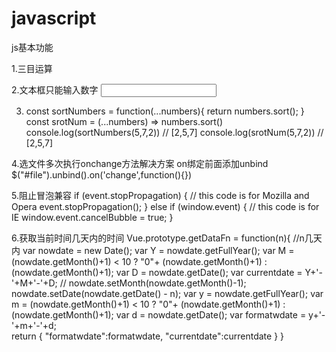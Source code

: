 # javascript
js基本功能

1.三目运算
<script>
    var a = 13;
    var b = a > 15 ? "大于15" : (a < 12) ? "小于10" : "大于12小于15";
    console.log(b)
</script>
2.文本框只能输入数字
<input onkeyup="if(this.value.length==1){this.value=this.value.replace(/[^1-9]/g,'')}else{this.value=this.value.replace(/\D/g,'')}"
	 onafterpaste="if(this.value.length==1){this.value=this.value.replace(/[^1-9]/g,'')}else{this.value=this.value.replace(/\D/g,'')}" />
	
3.
	const sortNumbers = function(...numbers){
                return numbers.sort();
        }
         const srotNum = (...numbers) =>  numbers.sort()
         console.log(sortNumbers(5,7,2)) // [2,5,7]
         console.log(srotNum(5,7,2))	 // [2,5,7]
	
4.选文件多次执行onchange方法解决方案 on绑定前面添加unbind
$("#file").unbind().on('change',function(){})

5.阻止冒泡兼容
	if (event.stopPropagation) {
		// this code is for Mozilla and Opera
		event.stopPropagation();
	}
	else if (window.event) {
		// this code is for IE
		window.event.cancelBubble = true;
	}

6.获取当前时间几天内的时间
  Vue.prototype.getDataFn = function(n){ //n几天内
  var nowdate = new Date();
    var Y = nowdate.getFullYear();
    var M = (nowdate.getMonth()+1) < 10 ? "0"+ (nowdate.getMonth()+1) : (nowdate.getMonth()+1);
    var D = nowdate.getDate();
    var currentdate = Y+'-'+M+'-'+D;
   // nowdate.setMonth(nowdate.getMonth()-1);
    nowdate.setDate(nowdate.getDate() - n);
    var y = nowdate.getFullYear();
    var m = (nowdate.getMonth()+1) < 10 ? "0"+ (nowdate.getMonth()+1) : (nowdate.getMonth()+1);
    var d = nowdate.getDate();
    var formatwdate = y+'-'+m+'-'+d;        
    return {
        "formatwdate":formatwdate,
        "currentdate":currentdate
    }
  }
